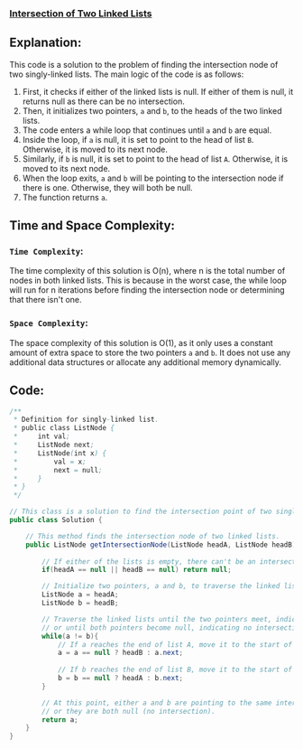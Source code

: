 ### [Intersection of Two Linked Lists](https://leetcode.com/problems/intersection-of-two-linked-lists/description/)

## Explanation:
This code is a solution to the problem of finding the intersection node of two singly-linked lists. The main logic of the code is as follows:
1. First, it checks if either of the linked lists is null. If either of them is null, it returns null as there can be no intersection.
2. Then, it initializes two pointers, `a` and `b`, to the heads of the two linked lists.
3. The code enters a while loop that continues until `a` and `b` are equal.
4. Inside the loop, if `a` is null, it is set to point to the head of list `B`. Otherwise, it is moved to its next node.
5. Similarly, if `b` is null, it is set to point to the head of list `A`. Otherwise, it is moved to its next node.
6. When the loop exits, `a` and `b` will be pointing to the intersection node if there is one. Otherwise, they will both be null.
7. The function returns `a`.

## Time and Space Complexity:
### `Time Complexity`:
The time complexity of this solution is O(n), where n is the total number of nodes in both linked lists. This is because in the worst case, the while loop will run for n iterations before finding the intersection node or determining that there isn't one.

### `Space Complexity`:
The space complexity of this solution is O(1), as it only uses a constant amount of extra space to store the two pointers `a` and `b`. It does not use any additional data structures or allocate any additional memory dynamically.

## Code:
```java
/**
 * Definition for singly-linked list.
 * public class ListNode {
 *     int val;
 *     ListNode next;
 *     ListNode(int x) {
 *         val = x;
 *         next = null;
 *     }
 * }
 */

// This class is a solution to find the intersection point of two singly-linked lists.
public class Solution {

    // This method finds the intersection node of two linked lists.
    public ListNode getIntersectionNode(ListNode headA, ListNode headB) {
        
        // If either of the lists is empty, there can't be an intersection.
        if(headA == null || headB == null) return null;

        // Initialize two pointers, a and b, to traverse the linked lists.
        ListNode a = headA;
        ListNode b = headB;

        // Traverse the linked lists until the two pointers meet, indicating an intersection
        // or until both pointers become null, indicating no intersection.
        while(a != b){
            // If a reaches the end of list A, move it to the start of list B.
            a = a == null ? headB : a.next;
            
            // If b reaches the end of list B, move it to the start of list A.
            b = b == null ? headA : b.next;
        }

        // At this point, either a and b are pointing to the same intersection node,
        // or they are both null (no intersection).
        return a;
    }
}
```
